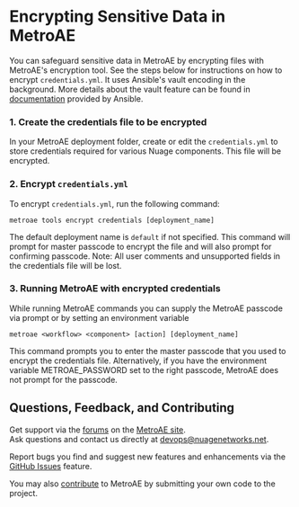 # Encrypting Sensitive Data in MetroAE

You can safeguard sensitive data in MetroAE by encrypting files with MetroAE's encryption tool. See the steps below for instructions on how to encrypt `credentials.yml`. It uses Ansible's vault encoding in the background. More details about the vault feature can be found in [documentation](https://docs.ansible.com/ansible/2.4/vault.html) provided by Ansible.

### 1. Create the credentials file to be encrypted

In your MetroAE deployment folder, create or edit the `credentials.yml` to store credentials required for various Nuage components. This file will be encrypted. 

### 2. Encrypt `credentials.yml`

To encrypt `credentials.yml`, run the following command:  
```
metroae tools encrypt credentials [deployment_name]
```

The default deployment name is `default` if not specified. This command will prompt for master passcode to encrypt the file and will also prompt for confirming passcode.
Note: All user comments and unsupported fields in the credentials file will be lost.

### 3. Running MetroAE with encrypted credentials

While running MetroAE commands you can supply the MetroAE passcode via prompt or by setting an environment variable
```
metroae <workflow> <component> [action] [deployment_name]
```

This command prompts you to enter the master passcode that you used to encrypt the credentials file.
Alternatively, if you have the environment variable METROAE_PASSWORD set to the right passcode, MetroAE does not prompt for the passcode.

## Questions, Feedback, and Contributing

Get support via the [forums](https://devops.nuagenetworks.net/forums/) on the [MetroAE site](https://devops.nuagenetworks.net/).  
Ask questions and contact us directly at [devops@nuagenetworks.net](mailto:devops@nuagenetworks.net "send email to nuage-metro project").

Report bugs you find and suggest new features and enhancements via the [GitHub Issues](https://github.com/nuagenetworks/nuage-metro/issues "nuage-metro issues") feature.

You may also [contribute](../../CONTRIBUTING.md) to MetroAE by submitting your own code to the project.

